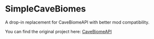 # SimpleCaveBiomes

A drop-in replacement for CaveBiomeAPI with better mod compatibility.

You can find the original project here: [CaveBiomeAPI](https://www.curseforge.com/minecraft/mc-mods/cavebiomeapi)